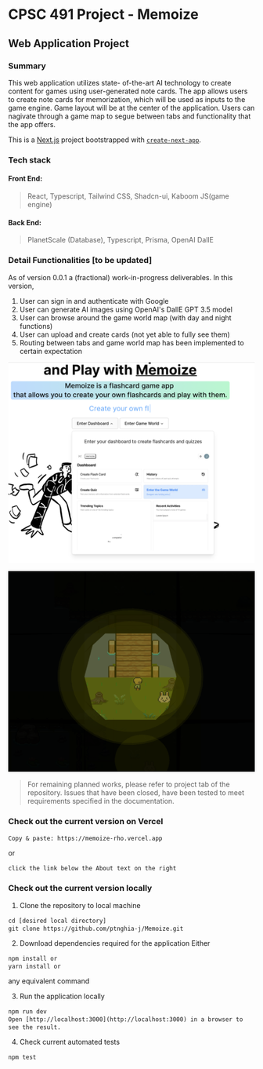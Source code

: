 # CPSC 491 Project - Memoize
## Web Application Project

### Summary
This web application utilizes state- of-the-art AI technology to create content for games using user-generated note cards. The app allows users to create note cards for memorization, which will be used as inputs to the game engine. Game layout will be at the center of the application. Users can nagivate through a game map to segue between tabs and functionality that the app offers.

This is a [Next.js](https://nextjs.org/) project bootstrapped with [`create-next-app`](https://github.com/vercel/next.js/tree/canary/packages/create-next-app).

### Tech stack
#### Front End:
> React, Typescript, Tailwind CSS, Shadcn-ui, Kaboom JS(game engine)
#### Back End:
> PlanetScale (Database), Typescript, Prisma, OpenAI DallE

### Detail Functionalities [to be updated]
As of version 0.0.1 a (fractional) work-in-progress deliverables. In this version,
1. User can sign in and authenticate with Google
2. User can generate AI images using OpenAI's DallE GPT 3.5 model
3. User can browse around the game world map (with day and night functions)
4. User can upload and create cards (not yet able to fully see them)
5. Routing between tabs and game world map has been implemented to certain expectation

![Demo 1](/public/demo1.png)

![Demo 2](/public/game_world_night.png)



> For remaining planned works, please refer to project tab of the repository.
> Issues that have been closed, have been tested to meet requirements specified in the documentation.

### Check out the current version on Vercel
```
Copy & paste: https://memoize-rho.vercel.app 
```
or 
```
click the link below the About text on the right
```


### Check out the current version locally

1. Clone the repository to local machine
```
cd [desired local directory]
git clone https://github.com/ptnghia-j/Memoize.git
```

2. Download dependencies required for the application
Either 
```
npm install or
yarn install or 
```
any equivalent command

3. Run the application locally
```
npm run dev
Open [http://localhost:3000](http://localhost:3000) in a browser to see the result.
```

4. Check current automated tests
```
npm test
```

